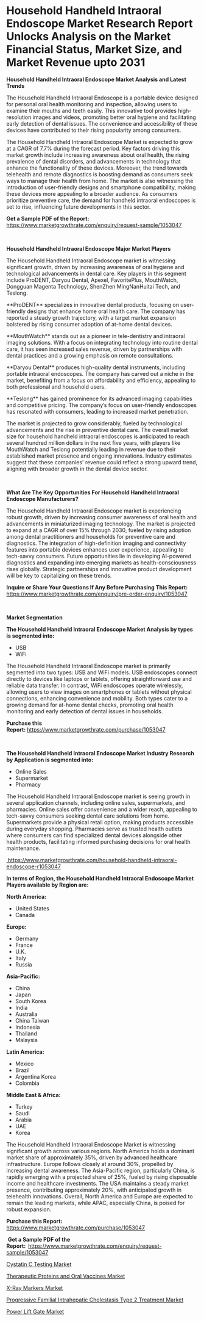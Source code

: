 <p><h1>Household Handheld Intraoral Endoscope Market Research Report Unlocks Analysis on the Market Financial Status, Market Size, and Market Revenue upto 2031</h1></p><p><strong>Household Handheld Intraoral Endoscope Market Analysis and Latest Trends</strong></p>
<p><p>The Household Handheld Intraoral Endoscope is a portable device designed for personal oral health monitoring and inspection, allowing users to examine their mouths and teeth easily. This innovative tool provides high-resolution images and videos, promoting better oral hygiene and facilitating early detection of dental issues. The convenience and accessibility of these devices have contributed to their rising popularity among consumers.</p><p>The Household Handheld Intraoral Endoscope Market is expected to grow at a CAGR of 7.7% during the forecast period. Key factors driving this market growth include increasing awareness about oral health, the rising prevalence of dental disorders, and advancements in technology that enhance the functionality of these devices. Moreover, the trend towards telehealth and remote diagnostics is boosting demand as consumers seek ways to manage their health from home. The market is also witnessing the introduction of user-friendly designs and smartphone compatibility, making these devices more appealing to a broader audience. As consumers prioritize preventive care, the demand for handheld intraoral endoscopes is set to rise, influencing future developments in this sector.</p></p>
<p><strong>Get a Sample PDF of the Report:&nbsp;</strong> <a href="https://www.marketgrowthrate.com/enquiry/request-sample/1053047">https://www.marketgrowthrate.com/enquiry/request-sample/1053047</a></p>
<p>&nbsp;</p>
<p><strong>Household Handheld Intraoral Endoscope Major Market Players</strong></p>
<p><p>The Household Handheld Intraoral Endoscope market is witnessing significant growth, driven by increasing awareness of oral hygiene and technological advancements in dental care. Key players in this segment include ProDENT, Daryou Dental, Apexel, FavoritePlus, MouthWatch, Dongguan Magenta Technology, ShenZhen MingNanHuitai Tech, and Teslong.</p><p>**ProDENT** specializes in innovative dental products, focusing on user-friendly designs that enhance home oral health care. The company has reported a steady growth trajectory, with a target market expansion bolstered by rising consumer adoption of at-home dental devices. </p><p>**MouthWatch** stands out as a pioneer in tele-dentistry and intraoral imaging solutions. With a focus on integrating technology into routine dental care, it has seen increased sales revenue, driven by partnerships with dental practices and a growing emphasis on remote consultations. </p><p>**Daryou Dental** produces high-quality dental instruments, including portable intraoral endoscopes. The company has carved out a niche in the market, benefiting from a focus on affordability and efficiency, appealing to both professional and household users.</p><p>**Teslong** has gained prominence for its advanced imaging capabilities and competitive pricing. The company’s focus on user-friendly endoscopes has resonated with consumers, leading to increased market penetration.</p><p>The market is projected to grow considerably, fueled by technological advancements and the rise in preventive dental care. The overall market size for household handheld intraoral endoscopes is anticipated to reach several hundred million dollars in the next five years, with players like MouthWatch and Teslong potentially leading in revenue due to their established market presence and ongoing innovations. Industry estimates suggest that these companies' revenue could reflect a strong upward trend, aligning with broader growth in the dental device sector.</p></p>
<p>&nbsp;</p>
<p><strong>What Are The Key Opportunities For Household Handheld Intraoral Endoscope Manufacturers?</strong></p>
<p><p>The Household Handheld Intraoral Endoscope market is experiencing robust growth, driven by increasing consumer awareness of oral health and advancements in miniaturized imaging technology. The market is projected to expand at a CAGR of over 15% through 2030, fueled by rising adoption among dental practitioners and households for preventive care and diagnostics. The integration of high-definition imaging and connectivity features into portable devices enhances user experience, appealing to tech-savvy consumers. Future opportunities lie in developing AI-powered diagnostics and expanding into emerging markets as health-consciousness rises globally. Strategic partnerships and innovative product development will be key to capitalizing on these trends.</p></p>
<p><strong>Inquire or Share Your Questions If Any Before Purchasing This Report:</strong> <a href="https://www.marketgrowthrate.com/enquiry/pre-order-enquiry/1053047">https://www.marketgrowthrate.com/enquiry/pre-order-enquiry/1053047</a></p>
<p>&nbsp;</p>
<p><strong>Market Segmentation</strong></p>
<p><strong>The Household Handheld Intraoral Endoscope Market Analysis by types is segmented into:</strong></p>
<p><ul><li>USB</li><li>WiFi</li></ul></p>
<p><p>The Household Handheld Intraoral Endoscope market is primarily segmented into two types: USB and WiFi models. USB endoscopes connect directly to devices like laptops or tablets, offering straightforward use and reliable data transfer. In contrast, WiFi endoscopes operate wirelessly, allowing users to view images on smartphones or tablets without physical connections, enhancing convenience and mobility. Both types cater to a growing demand for at-home dental checks, promoting oral health monitoring and early detection of dental issues in households.</p></p>
<p><strong>Purchase this Report:&nbsp;</strong><a href="https://www.marketgrowthrate.com/purchase/1053047">https://www.marketgrowthrate.com/purchase/1053047</a></p>
<p>&nbsp;</p>
<p><strong>The Household Handheld Intraoral Endoscope Market Industry Research by Application is segmented into:</strong></p>
<p><ul><li>Online Sales</li><li>Supermarket</li><li>Pharmacy</li></ul></p>
<p><p>The Household Handheld Intraoral Endoscope market is seeing growth in several application channels, including online sales, supermarkets, and pharmacies. Online sales offer convenience and a wider reach, appealing to tech-savvy consumers seeking dental care solutions from home. Supermarkets provide a physical retail option, making products accessible during everyday shopping. Pharmacies serve as trusted health outlets where consumers can find specialized dental devices alongside other health products, facilitating informed purchasing decisions for oral health maintenance.</p></p>
<p><a href="https://www.marketgrowthrate.com/household-handheld-intraoral-endoscope-r1053047">&nbsp;https://www.marketgrowthrate.com/household-handheld-intraoral-endoscope-r1053047</a></p>
<p><strong>In terms of Region, the Household Handheld Intraoral Endoscope Market Players available by Region are:</strong></p>
<p>
    <p> <strong> North America: </strong>
        <ul>
            <li>United States</li>
            <li>Canada</li>
        </ul>
        </p> 
    <p> <strong> Europe: </strong>
        <ul>
            <li>Germany</li>
            <li>France</li>
            <li>U.K.</li>
            <li>Italy</li>
            <li>Russia</li>
        </ul>
        </p> 
    <p> <strong> Asia-Pacific: </strong>
        <ul>
            <li>China</li>
            <li>Japan</li>
            <li>South Korea</li>
            <li>India</li>
            <li>Australia</li>
            <li>China Taiwan</li>
            <li>Indonesia</li>
            <li>Thailand</li>
            <li>Malaysia</li>
        </ul>
        </p> 
    <p> <strong> Latin America: </strong>
        <ul>
            <li>Mexico</li>
            <li>Brazil</li>
            <li>Argentina Korea</li>
            <li>Colombia</li>
        </ul>
        </p> 
    <p> <strong> Middle East & Africa: </strong>
        <ul>
            <li>Turkey</li>
            <li>Saudi</li>
            <li>Arabia</li>
            <li>UAE</li>
            <li>Korea</li>
        </ul>
    </p>
    </p>
<p><p>The Household Handheld Intraoral Endoscope Market is witnessing significant growth across various regions. North America holds a dominant market share of approximately 35%, driven by advanced healthcare infrastructure. Europe follows closely at around 30%, propelled by increasing dental awareness. The Asia-Pacific region, particularly China, is rapidly emerging with a projected share of 25%, fueled by rising disposable income and healthcare investments. The USA maintains a steady market presence, contributing approximately 20%, with anticipated growth in telehealth innovations. Overall, North America and Europe are expected to remain the leading markets, while APAC, especially China, is poised for robust expansion.</p></p>
<p><strong>Purchase this Report: </strong><a href="https://www.marketgrowthrate.com/purchase/1053047">https://www.marketgrowthrate.com/purchase/1053047</a></p>
<p>&nbsp;<strong>Get a Sample PDF of the Report:&nbsp;&nbsp;</strong><a href="https://www.marketgrowthrate.com/enquiry/request-sample/1053047">https://www.marketgrowthrate.com/enquiry/request-sample/1053047</a></p>
<p><strong></strong></p>
<p><p><a href="https://www.linkedin.com/pulse/global-cystatin-c-testing-market-analysis-key-trends-1vave">Cystatin C Testing Market</a></p><p><a href="https://issuu.com/reportprime-2/docs/therapeutic-proteins-and-oral-vacci_255559b096f24a">Therapeutic Proteins and Oral Vaccines Market</a></p><p><a href="https://medium.com/@henriettemills1/x-ray-markers-market-share-size-trends-industry-analysis-report-by-application-1d38c3bdd1d3?postPublishedType=repub">X-Ray Markers Market</a></p><p><a href="https://issuu.com/reportprime-2/docs/progressive-familial-intrahepatic-c_c536821f75b68d">Progressive Familial Intrahepatic Cholestasis Type 2 Treatment Market</a></p><p><a href="https://www.linkedin.com/pulse/exploring-power-lift-gate-market-dynamics-revenue-oksee?trackingId=ns6ZuQ7vQ7mD%2BE1kCn0GXg%3D%3D">Power Lift Gate Market</a></p></p>